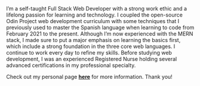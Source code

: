 I’m a self-taught Full Stack Web Developer with a strong work ethic and a lifelong passion for learning and technology.  I coupled the open-source Odin Project web development curriculum with some techniques that I previously used to master the Spanish language when learning to code from February 2021 to the present. Although 
I’m now experienced with the MERN stack, I made sure to put a major emphasis on learning the basics first, which include a strong foundation in the three core web 
languages.  I continue to work every day to refine my skills. Before studying web development, I was an experienced Registered Nurse holding several advanced certifications in my professional specialty.

Check out my personal page **[here](https://mattdimicelli.github.io/me/)** for more information.  Thank you!

<!---
mattdimicelli/mattdimicelli is a ✨ special ✨ repository because its `README.md` (this file) appears on your GitHub profile.
You can click the Preview link to take a look at your changes.
--->
